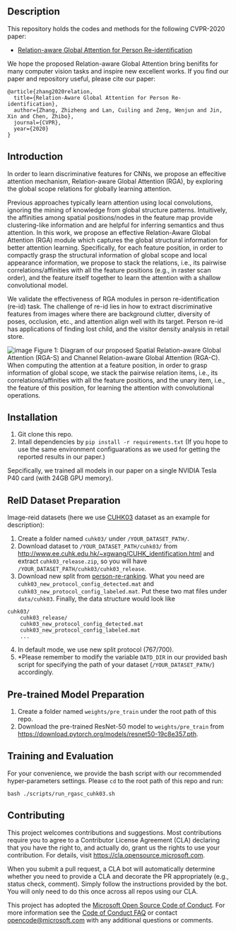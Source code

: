 ## Description
This repository holds the codes and methods for the following CVPR-2020 paper:
- [Relation-aware Global Attention for Person Re-identification](https://arxiv.org/pdf/1904.02998.pdf)

We hope the proposed Relation-aware Global Attention bring benifits for many computer vision tasks and inspire new excellent works. If you find our paper and repository useful, please cite our paper:

```
@article{zhang2020relation,
  title={Relation-Aware Global Attention for Person Re-identification},
  author={Zhang, Zhizheng and Lan, Cuiling and Zeng, Wenjun and Jin, Xin and Chen, Zhibo},
  journal={CVPR},
  year={2020}
}
```

## Introduction

In order to learn discriminative features for CNNs, we propose an effecitive attention mechanism, Relation-aware Global Attention (RGA), by exploring the global scope relations for globally learning attention. 

Previous approaches typically learn attention using local convolutions, ignoring the mining of knowledge from global structure patterns. Intuitively, the affinities among spatial positions/nodes in the feature map provide clustering-like information and are helpful for inferring semantics and thus attention. In this work, we propose an effective Relation-Aware Global Attention (RGA) module which captures the global structural information for better attention learning. Specifically, for each feature position, in order to compactly grasp the structural information of global scope and local appearance information, we propose to stack the relations, i.e., its pairwise correlations/affinities with all the feature positions (e.g., in raster scan order), and the feature itself together to learn the attention with a shallow convolutional model. 

We validate the effectiveness of RGA modules in person re-identification (re-id) task. The challenge of re-id lies in how to extract discriminative features from images where there are background clutter, diversity of poses, occlusion, etc., and attention align well with its target. Person re-id has applications of finding lost child, and the visitor density analysis in retail store. 

![image](https://github.com/microsoft/Relation-Aware-Global-Attention-Networks/blob/master/diagrams/spatial_channel_RGA.png)
Figure 1: Diagram of our proposed Spatial Relation-aware Global Attention (RGA-S) and Channel Relation-aware Global Attention (RGA-C). When computing the attention at a feature position, in order to grasp information of global scope, we stack the pairwise relation items, i.e., its correlations/affinities with all the feature positions, and the unary item, i.e., the feature of this position, for learning the attention with convolutional operations.

## Installation

1. Git clone this repo.
2. Intall dependencies by `pip install -r requirements.txt` (If you hope to use the same environment configuarations as we used for getting the reported results in our paper.)

Sepcifically, we trained all models in our paper on a single NVIDIA Tesla P40 card (with 24GB GPU memory).

## ReID Dataset Preparation
Image-reid datasets (here we use [CUHK03](https://www.cv-foundation.org/openaccess/content_cvpr_2014/papers/Li_DeepReID_Deep_Filter_2014_CVPR_paper.pdf) dataset as an example for description):

1. Create a folder named `cuhk03/` under `/YOUR_DATASET_PATH/`.
2. Download dataset to `/YOUR_DATASET_PATH/cuhk03/` from http://www.ee.cuhk.edu.hk/~xgwang/CUHK_identification.html and extract `cuhk03_release.zip`, so you will have `/YOUR_DATASET_PATH/cuhk03/cuhk03_release`.
3. Download new split from [person-re-ranking](https://github.com/zhunzhong07/person-re-ranking/tree/master/evaluation/data/CUHK03). What you need are `cuhk03_new_protocol_config_detected.mat` and `cuhk03_new_protocol_config_labeled.mat`. Put these two mat files under `data/cuhk03`. Finally, the data structure would look like
```
cuhk03/
    cuhk03_release/
    cuhk03_new_protocol_config_detected.mat
    cuhk03_new_protocol_config_labeled.mat
    ...
```
4. In default mode, we use new split protocol (767/700).
5. *Please remember to modify the variable `DATD_DIR` in our provided bash script for specifying the path of your dataset (`/YOUR_DATASET_PATH/`) accordingly.

## Pre-trained Model Preparation

1. Create a folder named `weights/pre_train` under the root path of this repo.
2. Download the pre-trained ResNet-50 model to `weights/pre_train` from https://download.pytorch.org/models/resnet50-19c8e357.pth.

## Training and Evaluation

For your convenience, we provide the bash script with our recommended hyper-parameters settings. Please `cd` to the root path of this repo and run:

`bash ./scripts/run_rgasc_cuhk03.sh`

## Contributing

This project welcomes contributions and suggestions.  Most contributions require you to agree to a
Contributor License Agreement (CLA) declaring that you have the right to, and actually do, grant us
the rights to use your contribution. For details, visit https://cla.opensource.microsoft.com.

When you submit a pull request, a CLA bot will automatically determine whether you need to provide
a CLA and decorate the PR appropriately (e.g., status check, comment). Simply follow the instructions
provided by the bot. You will only need to do this once across all repos using our CLA.

This project has adopted the [Microsoft Open Source Code of Conduct](https://opensource.microsoft.com/codeofconduct/).
For more information see the [Code of Conduct FAQ](https://opensource.microsoft.com/codeofconduct/faq/) or
contact [opencode@microsoft.com](mailto:opencode@microsoft.com) with any additional questions or comments.
